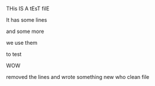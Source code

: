 THis IS A tEsT filE

It has some lines

and some more

we use them

to test

WOW

removed the lines
and wrote something new
who
clean file

